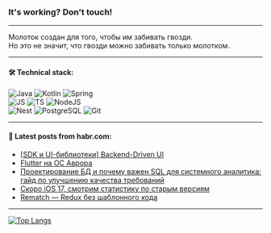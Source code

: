 ### It's working? Don't touch!

---
Молоток создан для того, чтобы им забивать гвозди. <br>
Но это не значит, что гвозди можно забивать только молотком.

---

#### 🛠️ Technical stack:

![Java](https://img.shields.io/badge/Java-informational?logo=Oracle&style=flat&logoColor=white&color=FF4500)
![Kotlin](https://img.shields.io/badge/Kotlin-informational?logo=Kotlin&style=flat&logoColor=white&color=774D97)
![Spring](https://img.shields.io/badge/SpringBoot-informational?logo=SpringBoot&style=flat&logoColor=white&color=6DB33F) <br>
![JS](https://img.shields.io/badge/JS-informational?logo=javaScript&style=flat&logoColor=black&color=F7Df1E)
![TS](https://img.shields.io/badge/TypeScript-informational?logo=typeScript&style=flat&logoColor=black&color=0667A8)
![NodeJS](https://img.shields.io/badge/NodeJS-informational?logo=node.js&style=flat&logoColor=white&color=70A760) <br>
![Nest](https://img.shields.io/badge/NestJS-informational?logo=NestJS&style=flat&logoColor=white&color=E0234E)
![PostgreSQL](https://img.shields.io/badge/PostgreSQL-informational?logo=PostgreSQL&style=flat&logoColor=white&color=DAA520)
![Git](https://img.shields.io/badge/Git-informational?logo=git&style=flat&logoColor=white&color=778899)

___

#### 💬 Latest posts from habr.com:

<!-- BLOG-POST-LIST:START -->
- [[SDK и UI-библиотеки] Backend-Driven UI](https://habr.com/ru/articles/761202/?utm_source=habrahabr&utm_medium=rss&utm_campaign=761202)
- [Flutter на ОС Аврора](https://habr.com/ru/articles/761176/?utm_source=habrahabr&utm_medium=rss&utm_campaign=761176)
- [Проектирование БД и почему важен SQL для системного аналитика: гайд по улучшению качества требований](https://habr.com/ru/articles/760928/?utm_source=habrahabr&utm_medium=rss&utm_campaign=760928)
- [Скоро iOS 17, смотрим статистику по старым версиям](https://habr.com/ru/articles/761174/?utm_source=habrahabr&utm_medium=rss&utm_campaign=761174)
- [Rematch — Redux без шаблонного кода](https://habr.com/ru/companies/usetech/articles/761168/?utm_source=habrahabr&utm_medium=rss&utm_campaign=761168)
<!-- BLOG-POST-LIST:END -->

---
[![Top Langs](https://github-readme-stats-git-master-advtsetting-gmailcom.vercel.app/api/top-langs/?username=zloylis&langs_count=10&hide_title=false&title_color=e6edf3&size_weight=0.5&count_weight=0.5&layout=compact&hide_border=true&theme=dracula)](https://github.com/zloylis)

<!-- ![GitHub stats](https://github-readme-stats-git-master-advtsetting-gmailcom.vercel.app/api?username=zloylis&show_icons=true&hide_border=true&theme=dracula&hide_title=true&include_all_commits=true&count_private=true&hide=contribs&hide_rank=true) -->
